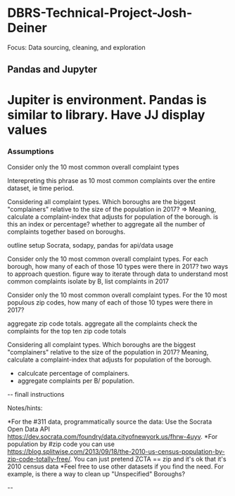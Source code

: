 # DBRS-Technical-Project-Josh-Deiner
Focus: Data sourcing, cleaning, and exploration
## Pandas and Jupyter

# Jupiter is environment. Pandas is similar to library. Have JJ display values

### Assumptions

Consider only the 10 most common overall complaint types

Interepreting this phrase as 10 most common complaints over the entire dataset, ie time period.

Considering all complaint types.
Which boroughs are the biggest "complainers" relative to the size of the population in 2017?
    =>  Meaning, calculate a complaint-index that adjusts for population of the borough.
    is this an index or percentage?
    whether to aggregate all the number of complaints together based on boroughs.


outline
setup Socrata, sodapy, pandas for api/data usage

Consider only the 10 most common overall complaint types. For each borough, how many of each of those 10 types were there in 2017?
two ways to approach question. figure way to iterate through data to understand most common complaints
isolate by B, list complaints in 2017

Consider only the 10 most common overall complaint types.  For the 10 most populous zip codes, how many of each of those 10 types were there in 2017?

aggregate zip code totals.
aggregate all the complaints
check the complaints for the top ten zip code totals

Considering all complaint types. Which boroughs are the biggest "complainers" relative to the size of the population in 2017? Meaning, calculate a complaint-index that adjusts for population of the borough.
* calculcate percentage of complainers.
* aggregate complaints per B/ population.

--
finall instructions

Notes/hints:



*For the #311 data, programmatically source the data:
    Use the Socrata Open Data API https://dev.socrata.com/foundry/data.cityofnewyork.us/fhrw-4uyv.
*For population by #zip code you can use https://blog.splitwise.com/2013/09/18/the-2010-us-census-population-by-zip-code-totally-free/. You can just pretend ZCTA == zip and it's ok that it's 2010 census data
*Feel free to use other datasets if you find the need. For example, is there a way to clean up "Unspecified" Boroughs?

--
